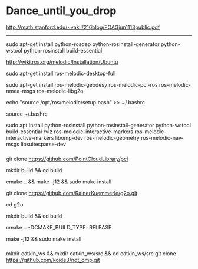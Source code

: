 # Dance_until_you_drop

http://math.stanford.edu/~vakil/216blog/FOAGjun1113public.pdf

********************************************************************

sudo apt-get install python-rosdep python-rosinstall-generator python-wstool python-rosinstall build-essential

http://wiki.ros.org/melodic/Installation/Ubuntu

sudo apt-get install ros-melodic-desktop-full

sudo apt-get install ros-melodic-geodesy ros-melodic-pcl-ros ros-melodic-nmea-msgs ros-melodic-libg2o

echo "source /opt/ros/melodic/setup.bash" >> ~/.bashrc

source ~/.bashrc

sudo apt install python-rosinstall python-rosinstall-generator python-wstool build-essential rviz ros-melodic-interactive-markers ros-melodic-interactive-markers libomp-dev ros-melodic-geometry ros-melodic-nav-msgs libsuitesparse-dev


###

git clone https://github.com/PointCloudLibrary/pcl

mkdir build && cd build

cmake .. && make -j12 && sudo make install

git clone https://github.com/RainerKuemmerle/g2o.git

cd g2o

mkdir build && cd build

cmake .. -DCMAKE_BUILD_TYPE=RELEASE

make -j12 && sudo make install

###

mkdir catkin_ws && mkdir catkin_ws/src && cd catkin_ws/src
git clone https://github.com/koide3/ndt_omp.git
